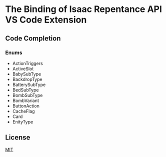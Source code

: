 # The Binding of Isaac Repentance API VS Code Extension
## Code Completion
### Enums
- ActionTriggers
- ActiveSlot
- BabySubType
- BackdropType
- BatterySubType
- BedSubType
- BombSubType
- BombVariant
- ButtonAction
- CacheFlag
- Card
- EnityType
## License
[MIT](https://github.com/MochicStudio/isaac-repentance-vscode-ext/blob/master/LICENSE)